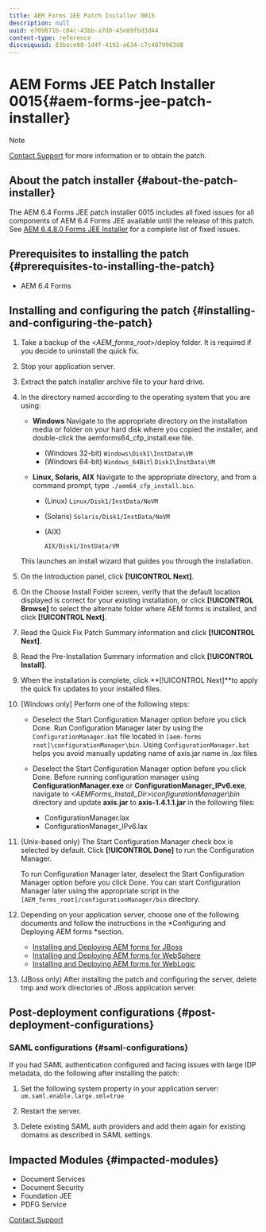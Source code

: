 ```yaml
---
title: AEM Forms JEE Patch Installer 0015
description: null
uuid: e709871b-c04c-43bb-a7d0-45e89fbd3d44
content-type: reference
discoiquuid: 83bace08-1d4f-4192-a634-c7c4879963d8
---
```


# AEM Forms JEE Patch Installer 0015{#aem-forms-jee-patch-installer}

>[!NOTE]
>
>[Contact Support](https://www.adobe.com/account/sign-in.supportportal.html) for more information or to obtain the patch.

## About the patch installer {#about-the-patch-installer}

The AEM 6.4 Forms JEE patch installer 0015 includes all fixed issues for all components of AEM 6.4 Forms JEE available until the release of this patch. See [AEM 6.4.8.0 Forms JEE Installer](https://docs.adobe.com/content/help/en/experience-manager-64/release-notes/sp-release-notes.html) for a complete list of fixed issues.

## Prerequisites to installing the patch {#prerequisites-to-installing-the-patch}

* AEM 6.4 Forms

## Installing and configuring the patch {#installing-and-configuring-the-patch}

1. Take a backup of the &lt;*AEM_forms_root*&gt;/deploy folder. It is required if you decide to uninstall the quick fix.
1. Stop your application server.
1. Extract the patch installer archive file to your hard drive.
1. In the directory named according to the operating system that you are using:

    * **Windows** 
      Navigate to the appropriate directory on the installation media or folder on your hard disk where you copied the installer, and double-click the aemforms64_cfp_install.exe file.

        * (Windows 32-bit) `Windows\Disk1\InstData\VM`
        * (Windows 64-bit) `Windows_64Bit`\ `Disk1\InstData\VM`

    * **Linux, Solaris, AIX** 
      Navigate to the appropriate directory, and from a command prompt, type `./aem64_cfp_install.bin`.

        * (Linux) `Linux/Disk1/InstData/NoVM`
        * (Solaris) `Solaris/Disk1/InstData/NoVM`
        * (AIX)
        
          ```        
          AIX/Disk1/InstData/VM
          ```

   This launches an install wizard that guides you through the installation.

1. On the Introduction panel, click **[!UICONTROL Next]**.
1. On the Choose Install Folder screen, verify that the default location displayed is correct for your existing installation, or click **[!UICONTROL Browse]** to select the alternate folder where AEM forms  is installed, and click **[!UICONTROL Next]**.

1. Read the Quick Fix Patch Summary information and click **[!UICONTROL Next]**.
1. Read the Pre-Installation Summary information and click **[!UICONTROL Install]**.
1. When the installation is complete, click **[!UICONTROL Next]**to apply the quick fix updates to your installed files.
1. [Windows only] Perform one of the following steps:

    * Deselect the Start Configuration Manager option before you click Done. Run Configuration Manager later by using the `ConfigurationManager.bat` file located in `[aem-forms root]\configurationManager\bin`. Using `ConfigurationManager.bat` helps you avoid manually updating name of axis.jar name in .lax files
    * Deselect the Start Configuration Manager option before you click Done. Before running configuration manager using **ConfigurationManager.exe** or **ConfigurationManager_IPv6.exe**, navigate to *&lt;AEMForms_Install_Dir&gt;\configurationManager\bin* directory and update **axis.jar** to **axis-1.4.1.1.jar** in the following files:

      * ConfigurationManager.lax
      * ConfigurationManager_IPv6.lax

1. (Unix-based only) The Start Configuration Manager check box is selected by default. Click **[!UICONTROL Done]** to run the Configuration Manager.

   To run Configuration Manager later, deselect the Start Configuration Manager option before you click Done. You can start Configuration Manager later using the appropriate script in the `[AEM_forms_root]/configurationManager/bin` directory.

1. Depending on your application server, choose one of the following documents and follow the instructions in the *Configuring and Deploying AEM forms *section.

    * [Installing and Deploying AEM forms for JBoss](http://www.adobe.com/go/learn_aemforms_installJBoss_64)
    * [Installing and Deploying AEM forms for WebSphere](http://www.adobe.com/go/learn_aemforms_installWebSphere_64)
    * [Installing and Deploying AEM forms for WebLogic](http://www.adobe.com/go/learn_aemforms_installWebLogic_64)

1. (JBoss only) After installing the patch and configuring the server, delete  tmp  and work directories of JBoss application server.

## Post-deployment configurations {#post-deployment-configurations}

### SAML configurations {#saml-configurations}

If you had SAML authentication configured and facing issues with large IDP metadata, do the following after installing the patch:

1. Set the following system property in your application server:  
   `um.saml.enable.large.xml=true`

1. Restart the server.
1. Delete existing SAML auth providers and add them again for existing domains as described in SAML settings.

## Impacted Modules {#impacted-modules}

* Document Services  
* Document Security
* Foundation JEE
* PDFG Service

[Contact Support](https://www.adobe.com/account/sign-in.supportportal.html)
